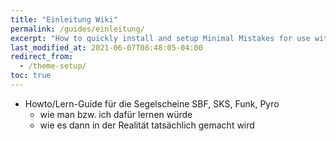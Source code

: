 ```yaml
---
title: "Einleitung Wiki"
permalink: /guides/einleitung/
excerpt: "How to quickly install and setup Minimal Mistakes for use with GitHub Pages."
last_modified_at: 2021-06-07T08:48:05-04:00
redirect_from:
  - /theme-setup/
toc: true
---
```


- Howto/Lern-Guide für die Segelscheine SBF, SKS, Funk, Pyro
  - wie man bzw. ich dafür lernen würde
  - wie es dann in der Realität tatsächlich gemacht wird
